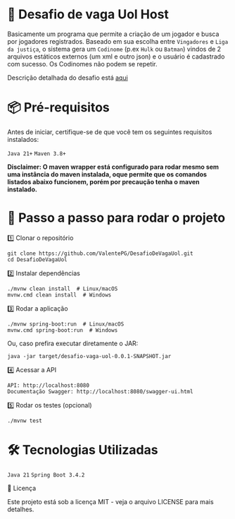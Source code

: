 # 📌 Desafio de vaga Uol Host

Basicamente um programa que permite a criação de um jogador e busca por jogadores registrados.
Baseado em sua escolha entre `Vingadores` e `Liga da justiça`, o sistema gera um `Codinome` (p.ex `Hulk` ou `Batman`) vindos de 2 arquivos estáticos externos (um xml e outro json) e o usuário é cadastrado com sucesso.
Os Codinomes não podem se repetir.

Descrição detalhada do desafio está [aqui](https://github.com/uolhost/test-backEnd-Java)

# 📦 Pré-requisitos

Antes de iniciar, certifique-se de que você tem os seguintes requisitos instalados:

`Java 21+`
`Maven 3.8+`

**Disclaimer: O maven wrapper está configurado para rodar mesmo sem uma instância do maven instalada, oque permite que os comandos listados abaixo funcionem, porém por precaução tenha o maven instalado.**

# 🚀 Passo a passo para rodar o projeto

1️⃣ Clonar o repositório

`git clone https://github.com/ValentePG/DesafioDeVagaUol.git`<br>
`cd DesafioDeVagaUol`

2️⃣ Instalar dependências

`./mvnw clean install  # Linux/macOS`<br>
`mvnw.cmd clean install  # Windows`

3️⃣ Rodar a aplicação

`./mvnw spring-boot:run  # Linux/macOS`<br>
`mvnw.cmd spring-boot:run  # Windows`

Ou, caso prefira executar diretamente o JAR:

`java -jar target/desafio-vaga-uol-0.0.1-SNAPSHOT.jar`

4️⃣ Acessar a API

`API: http://localhost:8080`<br>
`Documentação Swagger: http://localhost:8080/swagger-ui.html`

5️⃣ Rodar os testes (opcional)

`./mvnw test`

# 🛠️ Tecnologias Utilizadas

`Java 21`
`Spring Boot 3.4.2`

📄 Licença

Este projeto está sob a licença MIT - veja o arquivo LICENSE para mais detalhes.
